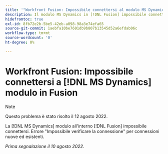 ```yaml
---
title: '"Workfront Fusion: Impossibile connettersi al modulo MS Dynamics in Fusion'''
description: Il modulo MS Dynamics in [!DNL Fusion] impossibile connettersi. Impossibile verificare l'errore di connessione sia per le connessioni nuove che per quelle esistenti.
hidefromtoc: true
exl-id: 8fb72e2b-5be5-42eb-a098-98a3e74efa65
source-git-commit: 1aebfa10be7601db9b807b13545d52a6efdab06c
workflow-type: tm+mt
source-wordcount: '0'
ht-degree: 0%

---
```


# Workfront Fusion: Impossibile connettersi a [!DNL MS Dynamics] modulo in Fusion

>[!NOTE]
>
> Questo problema è stato risolto il 12 agosto 2022.

La [!DNL MS Dynamics] modulo all&#39;interno [!DNL Fusion] impossibile connettersi. Errore &quot;Impossibile verificare la connessione&quot; per connessioni nuove ed esistenti.

_Prima segnalazione il 10 agosto 2022._

